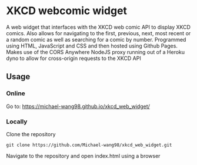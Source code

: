 # XKCD webcomic widget

A web widget that interfaces with the XKCD web comic API to display XKCD comics. Also allows for navigating to the first, previous, next, most recent or a random comic as well as searching for a comic by number. Programmed using HTML, JavaScript and CSS and then hosted using Github Pages. Makes use of the CORS Anywhere NodeJS proxy running out of a Heroku dyno to allow for cross-origin requests to the XKCD API

## Usage

### Online

Go to: https://michael-wang98.github.io/xkcd_web_widget/

### Locally

Clone the repository 

```git clone https://github.com/Michael-wang98/xkcd_web_widget.git```

Navigate to the repository and open index.html using a browser
